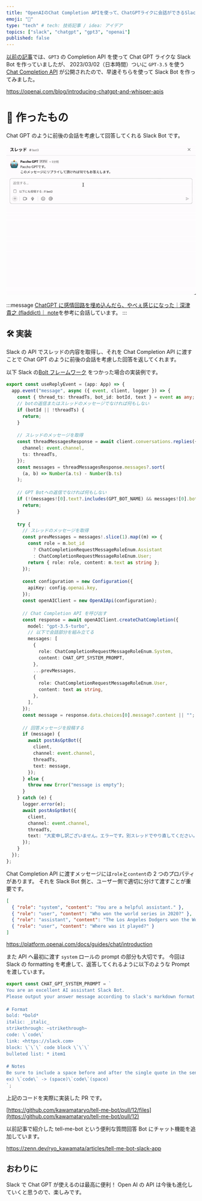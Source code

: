 ```yaml
---
title: "OpenAIのChat Completion APIを使って、ChatGPTライクに会話ができるSlackBotを作る"
emoji: "🤖"
type: "tech" # tech: 技術記事 / idea: アイデア
topics: ["slack", "chatgpt", "gpt3", "openai"]
published: false
---
```


[以前の記事](https://zenn.dev/ryo_kawamata/articles/291c95b41baeb7)では、`GPT3` の Completion API を使って Chat GPT ライクな Slack Bot を作っていましたが、 2023/03/02（日本時間）ついに `GPT-3.5` を使う [Chat Completion API](https://platform.openai.com/docs/guides/chat) が公開されたので、早速そちらを使って Slack Bot を作ってみました。

https://openai.com/blog/introducing-chatgpt-and-whisper-apis

# 🤖 作ったもの

Chat GPT のように前後の会話を考慮して回答してくれる Slack Bot です。

![](/images/56ea2484320def/sample.gif)

:::message
[ChatGPT に感情回路を埋め込んだら、やべぇ感じになった｜深津 貴之 (fladdict)｜ note](https://note.com/fladdict/n/n5043e6e61ce3)を参考に会話しています。
:::

## 🛠️ 実装

Slack の API でスレッドの内容を取得し、それを Chat Completion API に渡すことで Chat GPT のように前後の会話を考慮した回答を返してくれます。

以下 Slack の[Bolt フレームワーク](https://slack.dev/bolt-js/concepts) をつかった場合の実装例です。

```ts
export const useReplyEvent = (app: App) => {
  app.event("message", async ({ event, client, logger }) => {
    const { thread_ts: threadTs, bot_id: botId, text } = event as any;
    // botの返信またはスレッドのメッセージでなければ何もしない
    if (botId || !threadTs) {
      return;
    }

    // スレッドのメッセージを取得
    const threadMessagesResponse = await client.conversations.replies({
      channel: event.channel,
      ts: threadTs,
    });
    const messages = threadMessagesResponse.messages?.sort(
      (a, b) => Number(a.ts) - Number(b.ts)
    );

    // GPT Botへの返信でなければ何もしない
    if (!(messages![0].text?.includes(GPT_BOT_NAME) && messages![0].bot_id)) {
      return;
    }

    try {
      // スレッドのメッセージを取得
      const prevMessages = messages!.slice(1).map((m) => {
        const role = m.bot_id
          ? ChatCompletionRequestMessageRoleEnum.Assistant
          : ChatCompletionRequestMessageRoleEnum.User;
        return { role: role, content: m.text as string };
      });

      const configuration = new Configuration({
        apiKey: config.openai.key,
      });
      const openAIClient = new OpenAIApi(configuration);

      // Chat Completion API を呼び出す
      const response = await openAIClient.createChatCompletion({
        model: "gpt-3.5-turbo",
        // 以下で会話部分を組み立てる
        messages: [
          {
            role: ChatCompletionRequestMessageRoleEnum.System,
            content: CHAT_GPT_SYSTEM_PROMPT,
          },
          ...prevMessages,
          {
            role: ChatCompletionRequestMessageRoleEnum.User,
            content: text as string,
          },
        ],
      });
      const message = response.data.choices[0].message?.content || "";

      // 回答メッセージを投稿する
      if (message) {
        await postAsGptBot({
          client,
          channel: event.channel,
          threadTs,
          text: message,
        });
      } else {
        throw new Error("message is empty");
      }
    } catch (e) {
      logger.error(e);
      await postAsGptBot({
        client,
        channel: event.channel,
        threadTs,
        text: "大変申し訳ございません。エラーです。別スレッドでやり直してください。",
      });
    }
  });
};
```

Chat Completion API に渡すメッセージには`role`と`content`の 2 つのプロパティがあります。
それを Slack Bot 側と、ユーザー側で適切に分けて渡すことが重要です。

```json
[
  { "role": "system", "content": "You are a helpful assistant." },
  { "role": "user", "content": "Who won the world series in 2020?" },
  { "role": "assistant", "content": "The Los Angeles Dodgers won the World" },
  { "role": "user", "content": "Where was it played?" }
]
```

https://platform.openai.com/docs/guides/chat/introduction

また API へ最初に渡す `system` ロールの prompt の部分も大切です。
今回は Slack の formatting を考慮して、返答してくれるように以下のような Prompt を渡しています。

```ts
export const CHAT_GPT_SYSTEM_PROMPT = `
You are an excellent AI assistant Slack Bot.
Please output your answer message according to slack's markdown format as follows.

# Format
bold: *bold*
italic: _italic_
strikethrough: ~strikethrough~
code: \`code\`
link: <https://slack.com>
block: \`\`\` code block \`\`\`
bulleted list: * item1

# Notes
Be sure to include a space before and after the single quote in the sentence
ex) \`code\` -> (space)\`code\`(space)
`;
```

上記のコードを実際に実装した PR です。

[https://github.com/kawamataryo/tell-me-bot/pull/12/files](https://github.com/kawamataryo/tell-me-bot/pull/12)

以前記事で紹介した tell-me-bot という便利な質問回答 Bot にチャット機能を追加しています。

https://zenn.dev/ryo_kawamata/articles/tell-me-bot-slack-app

## おわりに

Slack で Chat GPT が使えるのは最高に便利！
Open AI の API は今後も進化していくと思うので、楽しみです。
